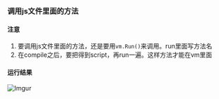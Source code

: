 ### 调用js文件里面的方法

#### 注意
1. 要调用js文件里面的方法，还是要用`vm.Run()`来调用。run里面写方法名
2. 在compile之后，要把得到script，再run一遍。这样方法才能在vm里面

#### 运行结果
![Imgur](http://i.imgur.com/wJYHuwR.png)